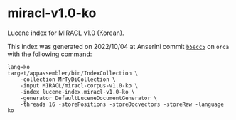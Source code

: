 # miracl-v1.0-ko

Lucene index for MIRACL v1.0 (Korean).

This index was generated on 2022/10/04 at Anserini commit [`b5ecc5`](https://github.com/castorini/anserini/commit/b5ecc5aff79ddfc82b175f6bd3048f5039f0480f) on `orca` with the following command:
```
lang=ko
target/appassembler/bin/IndexCollection \
    -collection MrTyDiCollection \
    -input MIRACL/miracl-corpus-v1.0-ko \
    -index lucene-index.miracl-v1.0-ko \
    -generator DefaultLuceneDocumentGenerator \
    -threads 16 -storePositions -storeDocvectors -storeRaw -language ko
```
